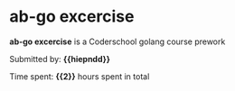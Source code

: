 # ab-go excercise

**ab-go excercise** is a Coderschool golang course prework

Submitted by: **{{hiepndd}}**

Time spent: **{{2}}** hours spent in total
